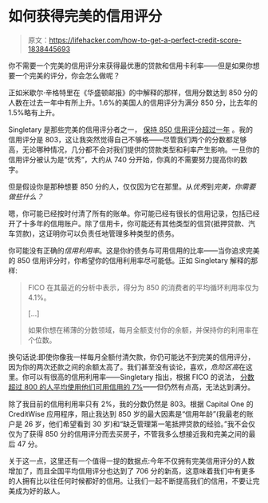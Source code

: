 # 如何获得完美的信用评分

> 原文：<https://lifehacker.com/how-to-get-a-perfect-credit-score-1838445693>

你不需要一个完美的信用评分来获得最优惠的贷款和信用卡利率——但是如果你想要一个完美的评分，你会怎么做呢？



正如米歇尔·辛格特里在《华盛顿邮报》的中解释的那样，信用分数达到 850 分的人数在过去一年中有所上升。1.6%的美国人的信用评分为满分 850 分，比去年的 1.5%略有上升。

Singletary 是那些完美的信用评分者之一， [保持 850 信用评分超过一年](https://www.washingtonpost.com/business/economy/average-fico-credit-score-hits-new-high--which-is-good-news-for-borrowers-and-the-economy/2019/09/10/2c3c30ac-d40f-11e9-86ac-0f250cc91758_story.html) 。我的信用评分是 803，这让我突然觉得自己不够格——尽管我们两个的分数都足够高，无论哪种情况，几分都不会对我们提供的贷款类型和利率产生影响。一旦你的信用评分被认为是“优秀”，大约从 740 分开始，你真的不需要努力提高你的数字。

但是假设你是那种想要 850 分的人，仅仅因为它在那里。从*优秀*到*完美，你需要做些什么？*

嗯，你可能已经按时付清了所有的账单。你可能已经有很长的信用记录，包括已经开了十多年的信用账户。除了信用卡，你可能还有其他类型的信贷(抵押贷款、汽车贷款)，这证明你可以负责任地管理多种类型的债务。

你可能没有正确的*信用利用率*。这是你的债务与可用信用的比率——当你追求完美的 850 信用评分时，你希望你的信用利用率尽可能低。正如 Singletary 解释的那样:

> FICO 在其最近的分析中表示，得分为 850 的消费者的平均循环利用率仅为 4.1%。
> 
> [...]
> 
> 如果你想在稀薄的分数领域，每月全额支付你的余额，并保持你的利用率在个位数。

换句话说:即使你像我一样每月全额付清欠款，你仍可能达不到完美的信用评分，因为你的两次还款之间的余额太高了。我们甚至没有谈论，喜欢，*危险区高*在这里。你可以有很高的信用利用率——Singletary 指出，根据 FICO 的说法， [分数超过 800 的人平均使用他们可用信用的 7%](https://www.washingtonpost.com/news/get-there/wp/2018/06/28/how-i-got-a-perfect-850-credit-score/)——但仍然有点高，无法达到满分。

除了我目前的信用利用率只有 2%，我的分数仍然是 803。根据 Capital One 的 CreditWise 应用程序，阻止我达到 850 岁的最大因素是“信用年龄”(我最老的账户是 26 岁，他们希望看到 30 岁)和“缺乏管理第一笔抵押贷款的经验。”我不会仅仅为了获得 850 分的信用评分而去买房子，不管我多么想接近我和完美之间的最后 47 分。

关于这一点，这里还有一个值得一提的数据点:今年不仅拥有完美信用评分的人数增加了，而且全国平均信用评分也达到了 706 分的新高，这意味着我们中有更多的人拥有比以往任何时候都好的信用。让我们一起不断提高我们的信用，不要让完美成为好的敌人。
